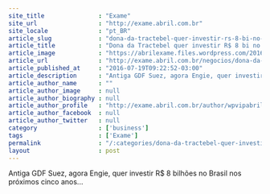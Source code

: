 ```yaml
---
site_title               : "Exame"
site_url                 : "http://exame.abril.com.br"
site_locale              : "pt_BR"
article_slug             : "dona-da-tractebel-quer-investir-rs-8-bi-no-brasil-em-5-anos"
article_title            : "Dona da Tractebel quer investir R$ 8 bi no Brasil em 5 anos"
article_image            : "https://abrilexame.files.wordpress.com/2016/09/size_960_16_9_cheianoacre8.jpg?quality=70&strip=all&w=960"
article_url              : "http://exame.abril.com.br/negocios/dona-da-tractebel-quer-investir-r-8-bi-no-brasil-em-5-anos/"
article_published_at     : "2016-07-19T09:22:52-03:00"
article_description      : "Antiga GDF Suez, agora Engie, quer investir R$ 8 bilhões no Brasil nos próximos cinco anos..."
article_author_name      : ""
article_author_image     : null
article_author_biography : null
article_author_profile   : "http://exame.abril.com.br/author/wpvipabril/"
article_author_facebook  : null
article_author_twitter   : null
category                 : ['business']
tags                     : ['Exame']
permalink                : "/:categories/dona-da-tractebel-quer-investir-rs-8-bi-no-brasil-em-5-anos/"
layout                   : post
---
```


Antiga GDF Suez, agora Engie, quer investir R$ 8 bilhões no Brasil nos próximos cinco anos...
